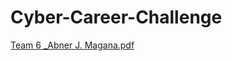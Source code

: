 # Cyber-Career-Challenge
[Team 6 _Abner J. Magana.pdf](https://github.com/user-attachments/files/18200818/Team.6._Abner.J.Magana.pdf)

